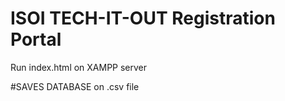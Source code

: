 # ISOI TECH-IT-OUT Registration Portal
Run index.html on XAMPP server

#SAVES DATABASE on .csv file
